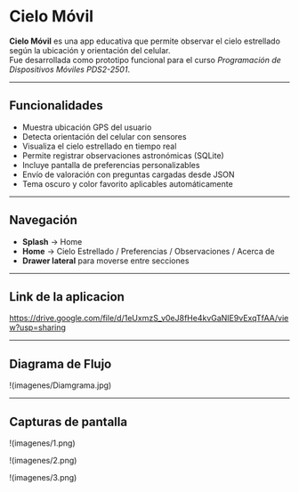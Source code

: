 #  Cielo Móvil

**Cielo Móvil** es una app educativa que permite observar el cielo estrellado según la ubicación y orientación del celular.  
Fue desarrollada como prototipo funcional para el curso *Programación de Dispositivos Móviles PDS2-2501*.

---

##  Funcionalidades

-  Muestra ubicación GPS del usuario
-  Detecta orientación del celular con sensores
-  Visualiza el cielo estrellado en tiempo real
-  Permite registrar observaciones astronómicas (SQLite)
-  Incluye pantalla de preferencias personalizables
-  Envío de valoración con preguntas cargadas desde JSON
-  Tema oscuro y color favorito aplicables automáticamente

---

##  Navegación

- **Splash** → Home  
- **Home** → Cielo Estrellado / Preferencias / Observaciones / Acerca de  
- **Drawer lateral** para moverse entre secciones

---

## Link de la aplicacion

https://drive.google.com/file/d/1eUxmzS_v0eJ8fHe4kvGaNIE9vExqTfAA/view?usp=sharing

---

## Diagrama de Flujo

!(imagenes/Diamgrama.jpg)

---
##  Capturas de pantalla

!(imagenes/1.png)

!(imagenes/2.png)

!(imagenes/3.png)
